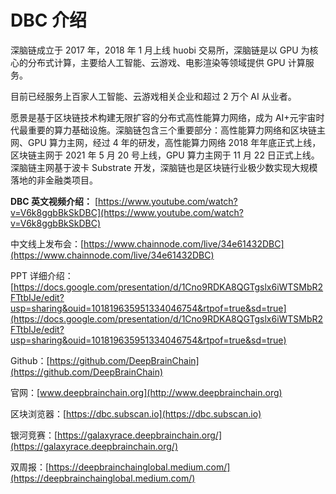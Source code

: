 # DBC 介绍

深脑链成立于 2017 年，2018 年 1 月上线 huobi 交易所，深脑链是以 GPU 为核心的分布式计算，主要给人工智能、云游戏、电影渲染等领域提供 GPU 计算服务。

目前已经服务上百家人工智能、云游戏相关企业和超过 2 万个 AI 从业者。

愿景是基于区块链技术构建无限扩容的分布式高性能算力网络，成为 AI+元宇宙时代最重要的算力基础设施。深脑链包含三个重要部分：高性能算力网络和区块链主网、GPU 算力主网，经过 4 年的研发，高性能算力网络 2018 年年底正式上线，区块链主网于 2021 年 5 月 20 号上线，GPU 算力主网于 11 月 22 日正式上线。深脑链主网基于波卡 Substrate 开发，深脑链也是区块链行业极少数实现大规模落地的非金融类项目。

**DBC 英文视频介绍：** [https://www.youtube.com/watch?v=V6k8ggbBkSkDBC](https://www.youtube.com/watch?v=V6k8ggbBkSkDBC)

中文线上发布会：[https://www.chainnode.com/live/34e61432DBC](https://www.chainnode.com/live/34e61432DBC)

PPT 详细介绍：[https://docs.google.com/presentation/d/1Cno9RDKA8QGTgslx6iWTSMbR2FTtbIJe/edit?usp=sharing&ouid=101819635951334046754&rtpof=true&sd=true](https://docs.google.com/presentation/d/1Cno9RDKA8QGTgslx6iWTSMbR2FTtbIJe/edit?usp=sharing&ouid=101819635951334046754&rtpof=true&sd=true)

Github：[https://github.com/DeepBrainChain](https://github.com/DeepBrainChain)

官网：[www.deepbrainchain.org](http://www.deepbrainchain.org)

区块浏览器：[https://dbc.subscan.io](https://dbc.subscan.io)

银河竞赛：[https://galaxyrace.deepbrainchain.org/](https://galaxyrace.deepbrainchain.org/)

双周报：[https://deepbrainchainglobal.medium.com/](https://deepbrainchainglobal.medium.com/)
